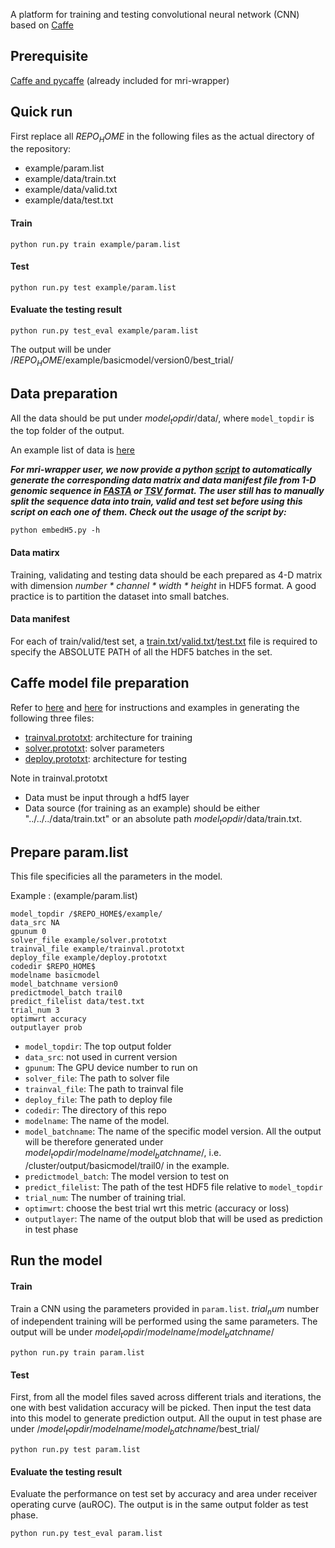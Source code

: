 A platform for training and testing convolutional neural network (CNN) based on [Caffe](http://caffe.berkeleyvision.org/)

## Prerequisite
[Caffe and pycaffe](http://caffe.berkeleyvision.org/installation.html) (already included for mri-wrapper)

## Quick run

First replace all $REPO_HOME$ in the following files as the actual directory of the repository:

+ example/param.list
+ example/data/train.txt
+ example/data/valid.txt
+ example/data/test.txt


#### Train

```
python run.py train example/param.list
```

#### Test

```
python run.py test example/param.list
```

#### Evaluate the testing result

```
python run.py test_eval example/param.list
```

The output will be under /$REPO_HOME$/example/basicmodel/version0/best_trial/


## Data preparation
All the data should be put under $model_topdir$/data/, where `model_topdir` is the top folder of the output. 

An example list of data is [here](https://github.com/gifford-lab/caffe-cnn/tree/master/example/data)

**_For mri-wrapper user, we now provide a python [script](https://github.com/gifford-lab/caffe-cnn/tree/master/embedH5.py) to automatically generate the corresponding data matrix and data manifest file from  1-D genomic sequence in [FASTA](https://github.com/gifford-lab/caffe-cnn/tree/master/example/sequence/sample.fasta) or [TSV](https://github.com/gifford-lab/caffe-cnn/tree/master/example/sequence/sample.tsv) format. The user still has to manually split the sequence data into train, valid and test set before using this script on each one of them. Check out the usage of the script by:_**
 
 ```
 python embedH5.py -h
 ```

#### Data matirx
Training, validating and testing data should be each prepared as 4-D matrix with dimension _number * channel * width * height_ in HDF5 format. A good practice is to partition the dataset into small batches. 

#### Data manifest
For each of train/valid/test set,  a [train.txt](https://github.com/gifford-lab/caffe-cnn/tree/master/example/data/train.txt)/[valid.txt](https://github.com/gifford-lab/caffe-cnn/tree/master/example/data/valid.txt)/[test.txt](https://github.com/gifford-lab/caffe-cnn/tree/master/example/data/test.txt) file is required to specify the ABSOLUTE PATH of all the HDF5 batches in the set.


## Caffe model file preparation
Refer to [here](http://caffe.berkeleyvision.org/) and [here](https://github.com/BVLC/caffe/tree/master/models) for instructions and examples in generating the following three files: 


+ [trainval.prototxt](https://github.com/gifford-lab/caffe-cnn/blob/master/example/trainval.prototxt): architecture for training
+ [solver.prototxt](https://github.com/gifford-lab/caffe-cnn/blob/master/example/solver.prototxt): solver parameters
+ [deploy.prototxt](https://github.com/gifford-lab/caffe-cnn/blob/master/example/deploy.prototxt): architecture for testing

Note in trainval.prototxt

+ Data must be input through a hdf5 layer
+ Data source (for training as an example) should be either "../../../data/train.txt" or an absolute path $model_topdir$/data/train.txt.

## Prepare param.list
This file specificies all the parameters in the model. 

Example : (example/param.list)

```
model_topdir /$REPO_HOME$/example/
data_src NA
gpunum 0
solver_file example/solver.prototxt
trainval_file example/trainval.prototxt
deploy_file example/deploy.prototxt
codedir $REPO_HOME$
modelname basicmodel
model_batchname version0
predictmodel_batch trail0
predict_filelist data/test.txt
trial_num 3
optimwrt accuracy
outputlayer prob
```

+ `model_topdir`: The top output folder
+ `data_src`: not used in current version
+ `gpunum`: The GPU device number to run on
+ `solver_file`: The path to solver file
+ `trainval_file`: The path to trainval file
+ `deploy_file`: The path to deploy file
+ `codedir`: The directory of this repo
+ `modelname`: The name of the model. 
+ `model_batchname`: The name of the specific model version. All the output will be therefore generated under $model_topdir$/$modelname$/$model_batchname$/, i.e. /cluster/output/basicmodel/trail0/ in the example.
+ `predictmodel_batch`: The model version to test on
+ `predict_filelist`: The path of the test HDF5 file relative to `model_topdir` 
+ `trial_num`: The number of training trial.
+ `optimwrt`: choose the best trial wrt this metric (accuracy or loss)
+ `outputlayer`: The name of the output blob that will be used as prediction in test phase


## Run the model


#### Train
Train a CNN using the parameters provided in `param.list`. $trial_num$ number of independent training will be performed using the same parameters. The output will be under $model_topdir$/$modelname$/$model_batchname$/


```
python run.py train param.list
```

#### Test
First, from all the model files saved across different trials and iterations, the one with best validation accuracy will be picked. Then input the test data into this model to generate prediction output. All the ouput in test phase are under /$model_topdir$/$modelname$/$model_batchname$/best_trial/

```
python run.py test param.list
```

#### Evaluate the testing result
Evaluate the performance on test set by accuracy and area under receiver operating curve (auROC). The output is in the same output folder as test phase.


```
python run.py test_eval param.list
```
